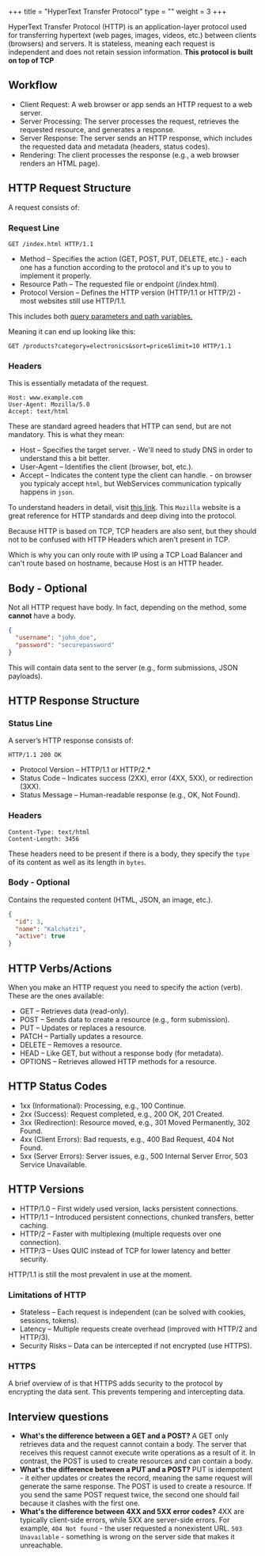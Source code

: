 +++
title = "HyperText Transfer Protocol"
type = ""
weight = 3
+++
 
 HyperText Transfer Protocol (HTTP) is an application-layer protocol used for transferring hypertext (web pages, images, videos, etc.) between clients (browsers) and servers. It is stateless, meaning each request is independent and does not retain session information. 
 **This protocol is built on top of TCP**

## Workflow

* Client Request: A web browser or app sends an HTTP request to a web server.
* Server Processing: The server processes the request, retrieves the requested resource, and generates a response.
* Server Response: The server sends an HTTP response, which includes the requested data and metadata (headers, status codes).
* Rendering: The client processes the response (e.g., a web browser renders an HTML page).

## HTTP Request Structure

A request consists of:
### Request Line

```
GET /index.html HTTP/1.1
```

* Method – Specifies the action (GET, POST, PUT, DELETE, etc.) - each one has a function according to the protocol and it's up to you to implement it properly.
* Resource Path – The requested file or endpoint (/index.html).
* Protocol Version – Defines the HTTP version (HTTP/1.1 or HTTP/2) - most websites still use HTTP/1.1.

This includes both [query parameters and path variables.](https://medium.com/@averydcs/understanding-path-variables-and-query-parameters-in-http-requests-232248b71a8)

Meaning it can end up looking like this:
```
GET /products?category=electronics&sort=price&limit=10 HTTP/1.1
````

### Headers

This  is essentially metadata of the request.

```
Host: www.example.com  
User-Agent: Mozilla/5.0  
Accept: text/html  
```
These are standard agreed headers that HTTP can send, but are not mandatory. This is what they mean:
* Host – Specifies the target server.  - We'll need to study DNS in order to understand this a bit better.
* User-Agent – Identifies the client (browser, bot, etc.).
* Accept – Indicates the content type the client can handle. - on browser you typicaly accept `html`, but WebServices communication typically happens in `json`.

To understand headers in detail, visit [this link](https://developer.mozilla.org/en-US/docs/Web/HTTP/Reference/Headers). This `Mozilla` website is a great reference for HTTP standards and deep diving into the protocol.

Because HTTP is based on TCP, TCP headers are also sent, but they should not to be confused with HTTP Headers which aren't present in TCP.

Which is why you can only route with IP using a TCP Load Balancer and can't route based on hostname, because Host is an HTTP header.

## Body - Optional

Not all HTTP request have body. In fact, depending on the method, some **cannot** have a body.

```json
{
  "username": "john_doe",
  "password": "securepassword"
}
````
This will contain data sent to the server (e.g., form submissions, JSON payloads).

## HTTP Response Structure

### Status Line

A server’s HTTP response consists of:

```
HTTP/1.1 200 OK
```
* Protocol Version – HTTP/1.1 or HTTP/2.*
* Status Code – Indicates success (2XX), error (4XX, 5XX), or redirection (3XX).
* Status Message – Human-readable response (e.g., OK, Not Found).

### Headers

```
Content-Type: text/html  
Content-Length: 3456  
```

These headers need to be present if there is a body, they specify the `type` of its content as well as its length in `bytes`.

### Body - Optional

Contains the requested content (HTML, JSON, an image, etc.).

```json
{
  "id": 3,
  "name": "Kalchatzi",
  "active": true
}
```

## HTTP Verbs/Actions

When you make an HTTP request you need to specify the action (verb). These are the ones available:

* GET – Retrieves data (read-only).
* POST – Sends data to create a resource (e.g., form submission).
* PUT – Updates or replaces a resource.
* PATCH – Partially updates a resource.
* DELETE – Removes a resource.
* HEAD – Like GET, but without a response body (for metadata).
* OPTIONS – Retrieves allowed HTTP methods for a resource.

## HTTP Status Codes
* 1xx (Informational): Processing, e.g., 100 Continue.
* 2xx (Success): Request completed, e.g., 200 OK, 201 Created.
* 3xx (Redirection): Resource moved, e.g., 301 Moved Permanently, 302 Found.
* 4xx (Client Errors): Bad requests, e.g., 400 Bad Request, 404 Not Found.
* 5xx (Server Errors): Server issues, e.g., 500 Internal Server Error, 503 Service Unavailable.


## HTTP Versions
* HTTP/1.0 – First widely used version, lacks persistent connections.
* HTTP/1.1 – Introduced persistent connections, chunked transfers, better caching.
* HTTP/2 – Faster with multiplexing (multiple requests over one connection).
* HTTP/3 – Uses QUIC instead of TCP for lower latency and better security.

HTTP/1.1 is still the most prevalent in use at the moment.

### Limitations of HTTP

* Stateless – Each request is independent (can be solved with cookies, sessions, tokens).
* Latency – Multiple requests create overhead (improved with HTTP/2 and HTTP/3).
* Security Risks – Data can be intercepted if not encrypted (use HTTPS).

### HTTPS
A brief overview of is that HTTPS adds `S`ecurity to the protocol by encrypting the data sent. This prevents tempering and intercepting data.

## Interview questions
* **What's the difference between a GET and a POST?**
A GET only retrieves data and the request cannot contain a body. The server that receives this request cannot execute write operations as a result of it. In contrast, the POST is used to create resources and can contain a body.
* **What's the difference between a PUT and a POST?**
PUT is idempotent - it either updates or creates the record, meaning the same request will generate the same response. The POST is used to create a resource. If you send the same POST request twice, the second one should fail because it clashes with the first one.
* **What's the difference between 4XX and 5XX error codes?** 4XX are typically client-side errors, while 5XX are server-side errors. For example, `404 Not found` - the user requested a nonexistent URL. `503 Unavailable` - something is wrong on the server side that makes it unreachable.
